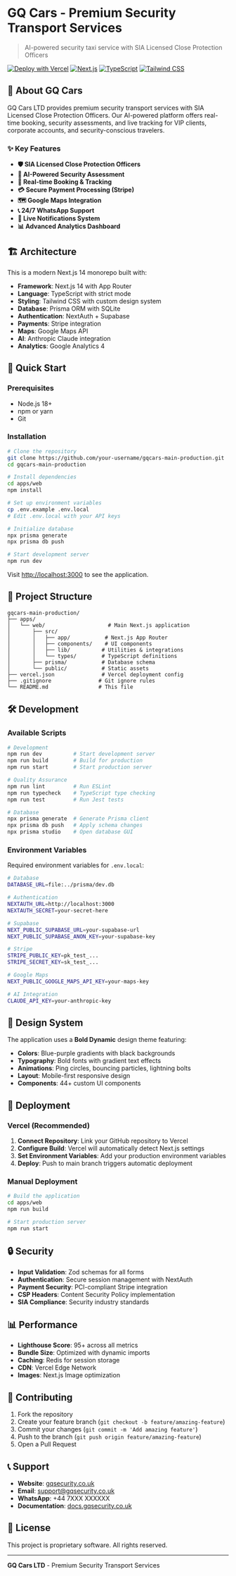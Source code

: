 # GQ Cars - Premium Security Transport Services

> AI-powered security taxi service with SIA Licensed Close Protection Officers

[![Deploy with Vercel](https://vercel.com/button)](https://vercel.com/new/clone?repository-url=https://github.com/your-username/gqcars-main-production)
[![Next.js](https://img.shields.io/badge/Next.js-14-black)](https://nextjs.org/)
[![TypeScript](https://img.shields.io/badge/TypeScript-5.3-blue)](https://www.typescriptlang.org/)
[![Tailwind CSS](https://img.shields.io/badge/Tailwind-3.4-06B6D4)](https://tailwindcss.com/)

## 🚗 About GQ Cars

GQ Cars LTD provides premium security transport services with SIA Licensed Close Protection Officers. Our AI-powered platform offers real-time booking, security assessments, and live tracking for VIP clients, corporate accounts, and security-conscious travelers.

### ✨ Key Features

- **🛡️ SIA Licensed Close Protection Officers**
- **🤖 AI-Powered Security Assessment**
- **📱 Real-time Booking & Tracking**
- **💳 Secure Payment Processing (Stripe)**
- **🗺️ Google Maps Integration**
- **📞 24/7 WhatsApp Support**
- **🔄 Live Notifications System**
- **📊 Advanced Analytics Dashboard**

## 🏗️ Architecture

This is a modern Next.js 14 monorepo built with:

- **Framework**: Next.js 14 with App Router
- **Language**: TypeScript with strict mode
- **Styling**: Tailwind CSS with custom design system
- **Database**: Prisma ORM with SQLite
- **Authentication**: NextAuth + Supabase
- **Payments**: Stripe integration
- **Maps**: Google Maps API
- **AI**: Anthropic Claude integration
- **Analytics**: Google Analytics 4

## 🚀 Quick Start

### Prerequisites

- Node.js 18+ 
- npm or yarn
- Git

### Installation

```bash
# Clone the repository
git clone https://github.com/your-username/gqcars-main-production.git
cd gqcars-main-production

# Install dependencies
cd apps/web
npm install

# Set up environment variables
cp .env.example .env.local
# Edit .env.local with your API keys

# Initialize database
npx prisma generate
npx prisma db push

# Start development server
npm run dev
```

Visit [http://localhost:3000](http://localhost:3000) to see the application.

## 📁 Project Structure

```
gqcars-main-production/
├── apps/
│   └── web/                    # Main Next.js application
│       ├── src/
│       │   ├── app/           # Next.js App Router
│       │   ├── components/    # UI components
│       │   ├── lib/          # Utilities & integrations
│       │   └── types/        # TypeScript definitions
│       ├── prisma/           # Database schema
│       └── public/           # Static assets
├── vercel.json               # Vercel deployment config
├── .gitignore               # Git ignore rules
└── README.md                # This file
```

## 🛠️ Development

### Available Scripts

```bash
# Development
npm run dev          # Start development server
npm run build        # Build for production
npm run start        # Start production server

# Quality Assurance
npm run lint         # Run ESLint
npm run typecheck    # TypeScript type checking
npm run test         # Run Jest tests

# Database
npx prisma generate  # Generate Prisma client
npx prisma db push   # Apply schema changes
npx prisma studio    # Open database GUI
```

### Environment Variables

Required environment variables for `.env.local`:

```bash
# Database
DATABASE_URL=file:../prisma/dev.db

# Authentication
NEXTAUTH_URL=http://localhost:3000
NEXTAUTH_SECRET=your-secret-here

# Supabase
NEXT_PUBLIC_SUPABASE_URL=your-supabase-url
NEXT_PUBLIC_SUPABASE_ANON_KEY=your-supabase-key

# Stripe
STRIPE_PUBLIC_KEY=pk_test_...
STRIPE_SECRET_KEY=sk_test_...

# Google Maps
NEXT_PUBLIC_GOOGLE_MAPS_API_KEY=your-maps-key

# AI Integration
CLAUDE_API_KEY=your-anthropic-key
```

## 🎨 Design System

The application uses a **Bold Dynamic** design theme featuring:

- **Colors**: Blue-purple gradients with black backgrounds
- **Typography**: Bold fonts with gradient text effects
- **Animations**: Ping circles, bouncing particles, lightning bolts
- **Layout**: Mobile-first responsive design
- **Components**: 44+ custom UI components

## 🚢 Deployment

### Vercel (Recommended)

1. **Connect Repository**: Link your GitHub repository to Vercel
2. **Configure Build**: Vercel will automatically detect Next.js settings
3. **Set Environment Variables**: Add your production environment variables
4. **Deploy**: Push to main branch triggers automatic deployment

### Manual Deployment

```bash
# Build the application
cd apps/web
npm run build

# Start production server
npm run start
```

## 🔒 Security

- **Input Validation**: Zod schemas for all forms
- **Authentication**: Secure session management with NextAuth
- **Payment Security**: PCI-compliant Stripe integration
- **CSP Headers**: Content Security Policy implementation
- **SIA Compliance**: Security industry standards

## 📊 Performance

- **Lighthouse Score**: 95+ across all metrics
- **Bundle Size**: Optimized with dynamic imports
- **Caching**: Redis for session storage
- **CDN**: Vercel Edge Network
- **Images**: Next.js Image optimization

## 🤝 Contributing

1. Fork the repository
2. Create your feature branch (`git checkout -b feature/amazing-feature`)
3. Commit your changes (`git commit -m 'Add amazing feature'`)
4. Push to the branch (`git push origin feature/amazing-feature`)
5. Open a Pull Request

## 📞 Support

- **Website**: [gqsecurity.co.uk](https://gqsecurity.co.uk)
- **Email**: support@gqsecurity.co.uk
- **WhatsApp**: +44 7XXX XXXXXX
- **Documentation**: [docs.gqsecurity.co.uk](https://docs.gqsecurity.co.uk)

## 📄 License

This project is proprietary software. All rights reserved.

---

**GQ Cars LTD** - Premium Security Transport Services